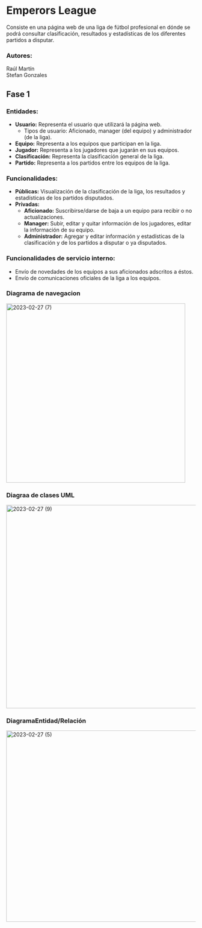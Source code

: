 # Emperors League
Consiste en una página web de una liga de fútbol profesional en dónde se podrá consultar clasificación, resultados y estadísticas de los diferentes partidos a disputar. 

### Autores:
Raúl Martín<br>
Stefan Gonzales

## Fase 1

### Entidades:
- **Usuario:** Representa el usuario que utilizará la página web.
  - Tipos de usuario: Aficionado, manager (del equipo) y administrador (de la liga).
- **Equipo:** Representa a los equipos que participan en la liga.
- **Jugador:** Representa a los jugadores que jugarán en sus equipos.
- **Clasificación:** Representa la clasificación general de la liga.
- **Partido:** Representa a los partidos entre los equipos de la liga.

### Funcionalidades:
- **Públicas:** Visualización de la clasificación de la liga, los resultados y estadísticas de los partidos disputados.
- **Privadas:** 
  - **Aficionado:** Suscribirse/darse de baja a un equipo para recibir o no actualizaciones.
  - **Manager:** Subir, editar y quitar información de los jugadores, editar la información de su equipo.
  - **Administrador:** Agregar y editar información y estadísticas de la clasificación y de los partidos a disputar o ya disputados.

### Funcionalidades de servicio interno:
- Envío de novedades de los equipos a sus aficionados adscritos a éstos.
- Envío de comunicaciones oficiales de la liga a los equipos.

### Diagrama de navegacion
<img width="476" alt="2023-02-27 (7)" src="https://user-images.githubusercontent.com/123498958/221691871-b61bb858-cc4f-4055-b3cf-2f922d253f5c.png">

### Diagraa de clases UML
<img width="540" alt="2023-02-27 (9)" src="https://user-images.githubusercontent.com/123498958/221692632-91e62c9a-d4b5-4ec6-aba7-8b195900c970.png">

### DiagramaEntidad/Relación
<img width="508" alt="2023-02-27 (5)" src="https://user-images.githubusercontent.com/123498958/221692814-a71cc0cf-11aa-49a6-8821-af6affb09d93.png">
